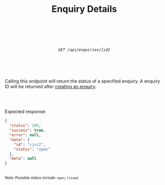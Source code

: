 <h1 align="center">
  <br />
  <br />
  Enquiry Details
  <br />
  <br />
  <br />
</h1>

<h6 align="center">
  <br />
  <code>GET /api/enquiries/{id}</code>
  <br />
  <br />
  <br />
  <br />
</h6>

Calling this endpoint will return the status of a specified enquiry.
A enquiry ID will be returned after [creating an enquiry](./create.md).

<br />
<br />

Expected response:
```json
{
  "status": 200,
  "success": true,
  "error": null,
  "data": {
    "id": "cjsc2",
    "status": "open"
  },
  "meta": null
}
```
<br>
<sup>Note: Possible status include: <code>open</code>, <code>closed</code>.</sup>
